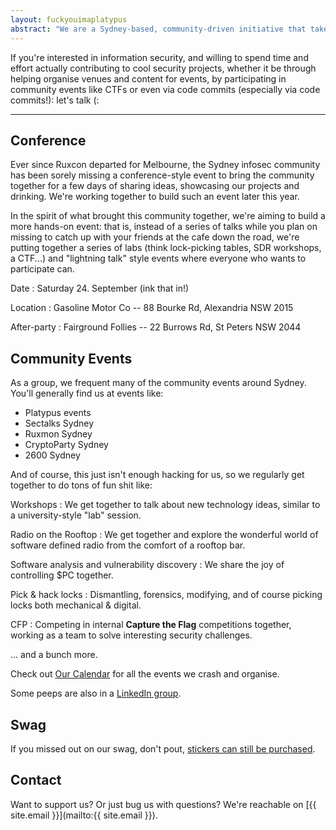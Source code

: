```yaml
---
layout: fuckyouimaplatypus
abstract: "We are a Sydney-based, community-driven initiative that takes a hands-on approach in doing cool security stuff: we're less about debating the merits of the latest iteration of the PCI-PTS or whether a particular vulnerability should have a CVSS score of 6.75 or 6.77, and more about bringing together like-minded people to share ideas, work on cool information security projects and participate in community events together. Think of it as a casual infosec fight club of sorts: the only real rule is that you have to play."
---
```


If you're interested in information security, and willing to spend time and effort actually contributing to cool security projects, whether it be through helping organise venues and content for events, by participating in community events like CTFs or even via code commits (especially via code commits!): let's talk (:

***

## Conference

Ever since Ruxcon departed for Melbourne, the Sydney infosec community has been sorely missing a conference-style event to bring the community together for a few days of sharing ideas, showcasing our projects and drinking. We're working together to build such an event later this year.

In the spirit of what brought this community together, we're aiming to build a more hands-on event: that is, instead of a series of talks while you plan on missing to catch up with your friends at the cafe down the road, we're putting together a series of labs (think lock-picking tables, SDR workshops, a CTF...) and "lightning talk" style events where everyone who wants to participate can.

Date
: Saturday 24. September (ink that in!)

Location
: Gasoline Motor Co -- 88 Bourke Rd, Alexandria NSW 2015

After-party
: Fairground Follies -- 22 Burrows Rd, St Peters NSW 2044

## Community Events

As a group, we frequent many of the community events around Sydney. You'll generally find us at events like:

- Platypus events
- Sectalks Sydney
- Ruxmon Sydney
- CryptoParty Sydney
- 2600 Sydney

And of course, this just isn't enough hacking for us, so we regularly get together to do tons of fun shit like:

Workshops
: We get together to talk about new technology ideas, similar to a university-style "lab" session.

Radio on the Rooftop
: We get together and explore the wonderful world of software defined radio from the comfort of a rooftop bar.

Software analysis and vulnerability discovery
: We share the joy of controlling $PC together.

Pick & hack locks
: Dismantling, forensics, modifying, and of course picking locks both mechanical & digital.

CFP
: Competing in internal **Capture the Flag** competitions together, working as a team to solve interesting security challenges.

... and a bunch more.

Check out [Our Calendar](https://calendar.google.com/calendar/embed?src=calendar%40letsjusthackshit.org&ctz=Australia/Sydney) for all the events we crash and organise.

Some peeps are also in a [LinkedIn group](https://www.linkedin.com/groups/7051231/).

## Swag

If you missed out on our swag, don't pout,
[stickers can still be purchased](https://www.stickermule.com/user/1070711202/stickers).

## Contact

Want to support us? Or just bug us with questions? We're reachable on [{{ site.email }}](mailto:{{ site.email }}).
